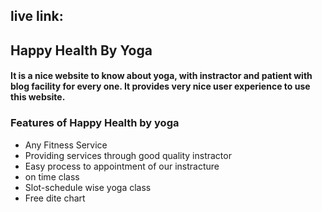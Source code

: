 ##  live link: 

##   Happy Health By Yoga
#### It is a nice website to know about yoga,  with instractor and patient with blog facility for every one. It provides very nice user experience to use this website.


### Features of Happy Health by yoga

- Any Fitness  Service 
- Providing services through good quality instractor
- Easy process to appointment of our instracture
- on time class
- Slot-schedule wise yoga class
- Free dite chart